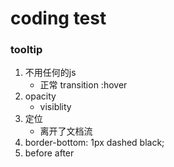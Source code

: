 # coding test

### tooltip
1. 不用任何的js
    - 正常 transition :hover
2. opacity
    - visiblity
3. 定位
    - 离开了文档流
4. border-bottom: 1px dashed black;
5. before after